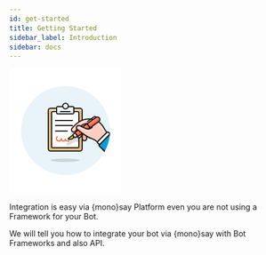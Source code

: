 ```yaml
---
id: get-started
title: Getting Started
sidebar_label: Introduction
sidebar: docs
---
```


<img src="/img/svg/tasks.svg" width="200" />

Integration is easy via {mono}say Platform even you are not using a Framework for your Bot.

We will tell you how to integrate your bot via {mono}say with Bot Frameworks and also API.
